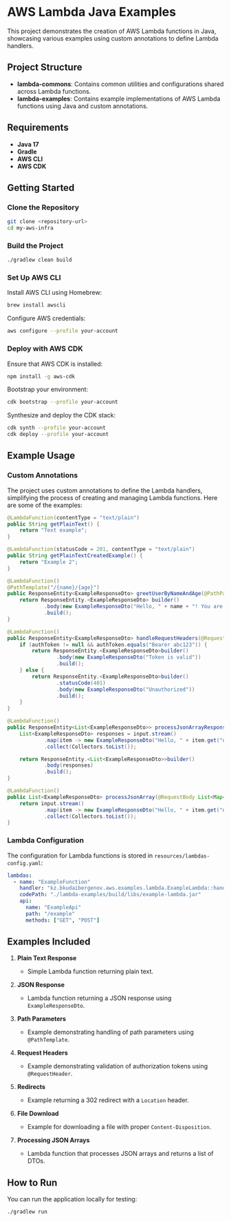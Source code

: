 
# AWS Lambda Java Examples

This project demonstrates the creation of AWS Lambda functions in Java, showcasing various examples using custom annotations to define Lambda handlers.

## Project Structure

- **lambda-commons**: Contains common utilities and configurations shared across Lambda functions.
- **lambda-examples**: Contains example implementations of AWS Lambda functions using Java and custom annotations.

## Requirements

- **Java 17**
- **Gradle**
- **AWS CLI**
- **AWS CDK**

## Getting Started

### Clone the Repository

```bash
git clone <repository-url>
cd my-aws-infra
```

### Build the Project

```bash
./gradlew clean build
```

### Set Up AWS CLI

Install AWS CLI using Homebrew:

```bash
brew install awscli
```

Configure AWS credentials:

```bash
aws configure --profile your-account
```

### Deploy with AWS CDK

Ensure that AWS CDK is installed:

```bash
npm install -g aws-cdk
```

Bootstrap your environment:

```bash
cdk bootstrap --profile your-account
```

Synthesize and deploy the CDK stack:

```bash
cdk synth --profile your-account
cdk deploy --profile your-account
```

## Example Usage

### Custom Annotations

The project uses custom annotations to define the Lambda handlers, simplifying the process of creating and managing Lambda functions. Here are some of the examples:

```java
@LambdaFunction(contentType = "text/plain")
public String getPlainText() {
    return "Text example";
}

@LambdaFunction(statusCode = 201, contentType = "text/plain")
public String getPlainTextCreatedExample() {
    return "Example 2";
}

@LambdaFunction()
@PathTemplate("/{name}/{age}")
public ResponseEntity<ExampleResponseDto> greetUserByNameAndAge(@PathParam("name") String name, @PathParam("age") int age) {
    return ResponseEntity.<ExampleResponseDto> builder()
            .body(new ExampleResponseDto("Hello, " + name + "! You are " + age + " years old."))
            .build();
}

@LambdaFunction()
public ResponseEntity<ExampleResponseDto> handleRequestHeaders(@RequestHeader("Authorization") String authToken) {
    if (authToken != null && authToken.equals("Bearer abc123")) {
        return ResponseEntity.<ExampleResponseDto>builder()
                .body(new ExampleResponseDto("Token is valid"))
                .build();
    } else {
        return ResponseEntity.<ExampleResponseDto>builder()
                .statusCode(401)
                .body(new ExampleResponseDto("Unauthorized"))
                .build();
    }
}

@LambdaFunction()
public ResponseEntity<List<ExampleResponseDto>> processJsonArrayResponseEntity(@RequestBody List<Map<String, Object>> input) {
    List<ExampleResponseDto> responses = input.stream()
            .map(item -> new ExampleResponseDto("Hello, " + item.get("name") + "!"))
            .collect(Collectors.toList());

    return ResponseEntity.<List<ExampleResponseDto>>builder()
            .body(responses)
            .build();
}

@LambdaFunction()
public List<ExampleResponseDto> processJsonArray(@RequestBody List<Map<String, Object>> input) {
    return input.stream()
            .map(item -> new ExampleResponseDto("Hello, " + item.get("name") + "!"))
            .collect(Collectors.toList());
}
```

### Lambda Configuration

The configuration for Lambda functions is stored in `resources/lambdas-config.yaml`:

```yaml
lambdas:
  - name: "ExampleFunction"
    handler: "kz.bkudaibergenov.aws.examples.lambda.ExampleLambda::handleRequest"
    codePath: "./lambda-examples/build/libs/example-lambda.jar"
    api:
      name: "ExampleApi"
      path: "/example"
      methods: ["GET", "POST"]
```

## Examples Included

1. **Plain Text Response**
    - Simple Lambda function returning plain text.

2. **JSON Response**
    - Lambda function returning a JSON response using `ExampleResponseDto`.

3. **Path Parameters**
    - Example demonstrating handling of path parameters using `@PathTemplate`.

4. **Request Headers**
    - Example demonstrating validation of authorization tokens using `@RequestHeader`.

5. **Redirects**
    - Example returning a 302 redirect with a `Location` header.

6. **File Download**
    - Example for downloading a file with proper `Content-Disposition`.

7. **Processing JSON Arrays**
    - Lambda function that processes JSON arrays and returns a list of DTOs.

## How to Run

You can run the application locally for testing:

```bash
./gradlew run
```
